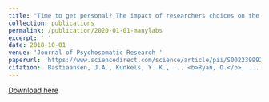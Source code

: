 ```yaml
---
title: "Time to get personal? The impact of researchers choices on the selection of treatment targets using the experience sampling methodology"
collection: publications
permalink: /publication/2020-01-01-manylabs
excerpt: ' '
date: 2018-10-01
venue: 'Journal of Psychosomatic Research '
paperurl: 'https://www.sciencedirect.com/science/article/pii/S002239992030773X'
citation: 'Bastiaansen, J.A., Kunkels, Y. K., ... <b>Ryan, O.</b>, ... Albers, C.J., & Bringmann, L.F.'
---
```


[Download here](https://www.sciencedirect.com/science/article/pii/S002239992030773X)
